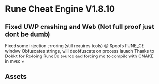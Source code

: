 # Rune Cheat Engine V1.8.10


## Fixed UWP crashing and Web (Not full proof just dont be dumb)
Fixed some injection erroring (still requires tools) 😢
Spoofs RUNE_CE window
Obfuscates strings, will deobfuscate on process launch
Thanks to Dokkit for Redoing RuneCe source and forcing me to compile with CMAKE in mvsc 💀

## Assets 

